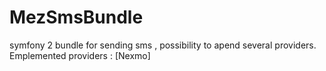 MezSmsBundle
============

symfony 2 bundle for sending sms , possibility to apend several providers. Emplemented providers : [Nexmo]